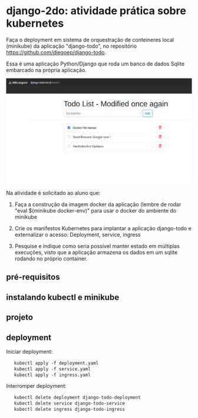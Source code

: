 # django-2do: atividade prática sobre kubernetes

Faça o deployment em sistema de orquestração de conteineres local (minikube) da aplicação "django-todo", no repositório https://github.com/diegoep/django-todo.

Essa é uma aplicação Python/Django que roda um banco de dados Sqlite embarcado na própria aplicação.

![tela da aplicação](tela.png)

Na atividade é solicitado ao aluno que:

 1. Faça a construção da imagem docker da aplicação (lembre de rodar "eval $(minikube docker-env)" para usar o docker do ambiente do minikube
    
 1. Crie os manifestos Kubernetes para implantar a aplicação django-todo e externalizar o acesso: Deployment, service, ingress
    
 1. Pesquise e indique como seria possível manter estado em múltiplas execuções, visto que a aplicação armazena os dados em um sqlite rodando no próprio container.
    


## pré-requisitos

## instalando kubectl e minikube

## projeto

## deployment

Iniciar deployment:
```console
   kubectl apply -f deployment.yaml
   kubectl apply -f service.yaml
   kubectl apply -f ingress.yaml
```

Interromper deployment:
```console
   kubectl delete deployment django-todo-deployment
   kubectl delete service django-todo-service
   kubectl delete ingress django-todo-ingress
```
